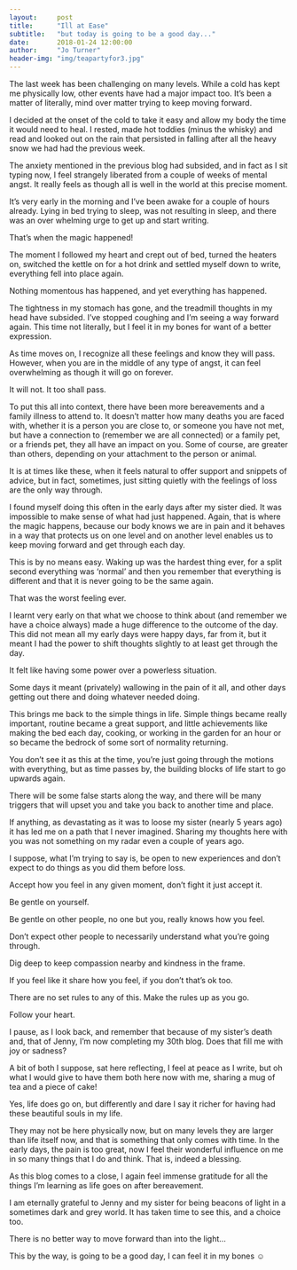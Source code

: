 ```yaml
---
layout:     post
title:      "Ill at Ease"
subtitle:   "but today is going to be a good day..."
date:       2018-01-24 12:00:00
author:     "Jo Turner"
header-img: "img/teapartyfor3.jpg"
---
```

The last week has been challenging on many levels. While a cold has kept me physically low, other events have had a major impact too. It’s been a matter of literally, mind over matter trying to keep moving forward.

I decided at the onset of the cold to take it easy and allow my body the time it would need to heal. I rested, made hot toddies (minus the whisky) and read and looked out on the rain that persisted in falling after all the heavy snow we had had the previous week.

The anxiety mentioned in the previous blog had subsided, and in fact as I sit typing now, I feel strangely liberated from a couple of weeks of mental angst. It really feels as though all is well in the world at this precise moment.

It’s very early in the morning and I’ve been awake for a couple of hours already. Lying in bed trying to sleep, was not resulting in sleep, and there was an over whelming urge to get up and start writing.

That’s when the magic happened!

The moment I followed my heart and crept out of bed, turned the heaters on, switched the kettle on for a hot drink and settled myself down to write, everything fell into place again.

Nothing momentous has happened, and yet everything has happened.

The tightness in my stomach has gone, and the treadmill thoughts in my head have subsided. I’ve stopped coughing and I’m seeing a way forward again. This time not literally, but I feel it in my bones for want of a better expression.

As time moves on, I recognize all these feelings and know they will pass. However, when you are in the middle of any type of angst, it can feel overwhelming as though it will go on forever. 

It will not. It too shall pass.

To put this all into context, there have been more bereavements and a family illness to attend to. It doesn’t matter how many deaths you are faced with, whether it is a person you are close to, or someone you have not met, but have a connection to (remember we are all connected) or a family pet, or a friends pet, they all have an impact on you. Some of course, are greater than others, depending on your attachment to the person or animal.

It is at times like these, when it feels natural to offer support and snippets of advice, but in fact, sometimes, just sitting quietly with the feelings of loss are the only way through.

I found myself doing this often in the early days after my sister died. It was impossible to make sense of what had just happened. Again, that is where the magic happens, because our body knows we are in pain and it behaves in a way that protects us on one level and on another level enables us to keep moving forward and get through each day.

This is by no means easy. Waking up was the hardest thing ever, for a split second everything was ‘normal’ and then you remember that everything is different and that it is never going to be the same again.

That was the worst feeling ever.

I learnt very early on that what we choose to think about (and remember we have a choice always) made a huge difference to the outcome of the day.  This did not mean all my early days were happy days, far from it, but it meant I had the power to shift thoughts slightly to at least get through the day.

It felt like having some power over a powerless situation. 

Some days it meant (privately) wallowing in the pain of it all, and other days getting out there and doing whatever needed doing.

This brings me back to the simple things in life. Simple things became really important, routine became a great support, and little achievements like making the bed each day, cooking, or working in the garden for an hour or so became the bedrock of some sort of normality returning. 

You don’t see it as this at the time, you’re just going through the motions with everything, but as time passes by, the building blocks of life start to go upwards again.

There will be some false starts along the way, and there will be many triggers that will upset you and take you back to another time and place. 

If anything, as devastating as it was to loose my sister (nearly 5 years ago) it has led me on a path that I never imagined. Sharing my thoughts here with you was not something on my radar even a couple of years ago.

I suppose, what I’m trying to say is, be open to new experiences and don’t expect to do things as you did them before loss.

Accept how you feel in any given moment, don’t fight it just accept it.

Be gentle on yourself. 

Be gentle on other people, no one but you, really knows how you feel.

Don’t expect other people to necessarily understand what you’re going through. 

Dig deep to keep compassion nearby and kindness in the frame.

If you feel like it share how you feel, if you don’t that’s ok too.

There are no set rules to any of this. Make the rules up as you go.

Follow your heart. 

I pause, as I look back, and remember that because of my sister’s death and, that of Jenny, I’m now completing my 30th blog. 
Does that fill me with joy or sadness?

A bit of both I suppose, sat here reflecting, I feel at peace as I write, but oh what I would give to have them both here now with me, sharing a mug of tea and a piece of cake!

Yes, life does go on, but differently and dare I say it richer for having had these beautiful souls in my life. 

They may not be here physically now, but on many levels they are larger than life itself now, and that is something that only comes with time. In the early days, the pain is too great, now I feel their wonderful influence on me in so many things that I do and think. That is, indeed a blessing.

As this blog comes to a close, I again feel immense gratitude for all the things I’m learning as life goes on after bereavement.

I am eternally grateful to Jenny and my sister for being beacons of light in a sometimes dark and grey world. It has taken time to see this, and a choice too.

There is no better way to move forward than into the light…

This by the way, is going to be a good day, I can feel it in my bones ☺
